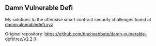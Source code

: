 
## Damn Vulnerable Defi

My solutions to the offensive smart contract security challenges found at [damnvulnerabledefi.xyz](https://damnvulnerabledefi.xyz)

Original repository: https://github.com/tinchoabbate/damn-vulnerable-defi/tree/v2.2.0
